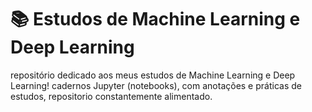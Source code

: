 # 📚 Estudos de Machine Learning e Deep Learning

repositório dedicado aos meus estudos de Machine Learning e Deep Learning! 
cadernos Jupyter (notebooks), com anotações e práticas de estudos, repositorio constantemente alimentado.
